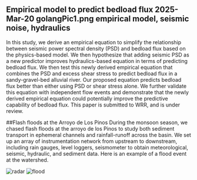 Empirical model to predict bedload flux
2025-Mar-20
golangPic1.png
empirical model, seismic noise, hydraulics
-----

In this study, we derive an empirical equation to simplify the relationship between seismic power spectral density (PSD) and bedload flux based on the physics-based model. We then hypothesize that adding seismic PSD as a new predictor improves hydraulics-based equation in terms of predicting bedload flux. We then test this newly derived empirical equation that combines the PSD and excess shear stress to predict bedload flux in a sandy-gravel-bed alluvial river. Our proposed equation predicts bedload flux better than either using PSD or shear stress alone. We further validate this equation with independent flow events and demonstrate that the newly derived empirical equation could potentially improve the predictive capability of bedload flux.
This paper is submitted to WRR, and is under review.

##Flash floods at the Arroyo de Los Pinos
During the monsoon season, we chased flash floods at the arroyo de los Pinos to study both sediment transport in ephemeral channels and rainfall-runoff across the basin. We set up an array of instrumentation network from upstream to downstream, including rain gauges, level loggers, seismometer to obtain meteorological, seismic, hydraulic, and sediment data. Here is an example of a flood event at the watershed.

![radar](https://raw.githubusercontent.com/locluong09/blog/refs/heads/main/public/figures/flood/radar.gif)
![flood](https://raw.githubusercontent.com/locluong09/blog/refs/heads/main/public/figures/flood/flood.gif)

